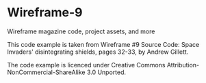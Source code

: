 # Wireframe-9
Wireframe magazine code, project assets, and more

This code example is taken from Wireframe #9 Source Code: Space Invaders' disintegrating shields, pages 32-33, by Andrew Gillett.

The code example is licenced under Creative Commons Attribution-NonCommercial-ShareAlike 3.0 Unported.
